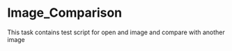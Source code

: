 # Image_Comparison
This task contains test script for open and image and compare with another image
